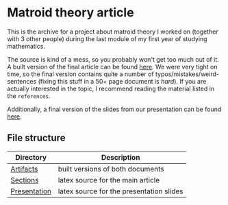 # Matroid theory article

This is the archive for a project about matroid theory I worked on (together with 3 other people) during the last module of my first year of studying mathematics.

The source is kind of a mess, so you probably won't get too much out of it. A built version of the final article can be found [here](./Artifacts/final-version.pdf). We were very tight on time, so the final version contains quite a number of typos/mistakes/weird-sentences (fixing this stuff in a 50+ page document is _hard_). If you are actually interested in the topic, I recommend reading the material listed in the `references`.

Additionally, a final version of the slides from our presentation can be found [here](./Artifacts/presentation.pdf).

## File structure

| Directory                      | Description                              |
| ------------------------------ | ---------------------------------------- |
| [Artifacts](./Artifacts)       | built versions of both documents         |
| [Sections](./Sections)         | latex source for the main article        |
| [Presentation](./Presentation) | latex source for the presentation slides |
